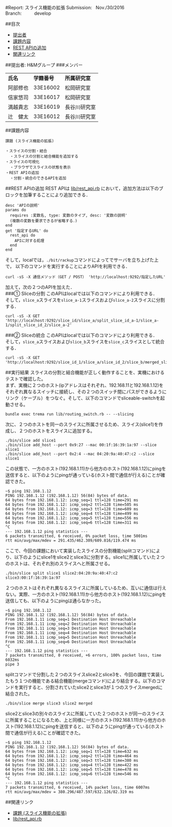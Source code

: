 #Report: スライス機能の拡張
Submission: &nbsp; Nov./30/2016<br>
Branch: &nbsp;&nbsp;&nbsp;&nbsp;&nbsp;&nbsp;&nbsp;&nbsp; develop<br>


##目次
* [提出者](#submitter)
* [課題内容](#assignment)
* [REST APIの追加](#add_api)
* [関連リンク](#links)



##<a name="submitter">提出者: H&Mグループ
###メンバー
<table>
  <tr>
    <td><B>氏名</B></td>
    <td><B>学籍番号</B></td>
    <td><B>所属研究室</B></td>
  </tr>
  <tr>
    <td>阿部修也</td>
    <td>33E16002</td>
    <td>松岡研究室</td>
  </tr>
  <tr>
    <td>信家悠司</td>
    <td>33E16017</td>
    <td>松岡研究室</td>
  </tr>
  <tr>
    <td>満越貴志</td>
    <td>33E16019</td>
    <td>長谷川研究室</td>
  </tr>
  <tr>
    <td>辻　健太</td>
    <td>33E16012</td>
    <td>長谷川研究室</td>
  </tr>
</table>




##<a name="assignment">課題内容
```
課題 (スライス機能の拡張)

・スライスの分割・結合
  ・スライスの分割と結合機能を追加する
・スライスの可視化
  ・ブラウザでスライスの状態を表示
・REST APIの追加
  ・分割・統合のできるAPIを追加
```





##<a name="add_api">REST APIの追加
REST APIは
[lib/rest_api.rb](lib/rest_api.rb)
において，追加方法は以下のブロックを加筆することにより追加できる．<br>
```
desc 'APIの説明'
params do
  requires :変数名, type: 変数のタイプ, desc: '変数の説明'
  (複数の変数を要求できるが省略する．)
end
get '指定するURL' do
  rest_api do
    APIに対する処理
  end
end
```
そして，localでは，`./bit/rackup`コマンドによってでサーバを立ち上げた上で，
以下のコマンドを実行することによりAPIを利用できる．<br>
```
curl -sS -X 通信メソッド（GET / POST） 'http://localhost:9292/指定したURL'
```

加えて，次の２つのAPIを加えた．<br>
###① Sliceの分割
このAPIはlocalでは以下のコマンドにより利用できる．<br>
そして，`slice_a`スライスを`slice_a-1`スライスおよび`slice_a-2`スライスに分割する．<br>
```
curl -sS -X GET 'http://localhost:9292/slice_id/slice_a/split_slice_id_a-1/slice_a-1/split_slice_id_2/slice_a-2'
```
###② Sliceの統合
このAPIはlocalでは以下のコマンドにより利用できる．<br>
そして，`slice_a`スライスおよび`slice_b`スライスを`slice_c`スライスとして統合する．<br>
```
curl -sS -X GET 'http://localhost:9292/slice_id_1/slice_a/slice_id_2/slice_b/merged_slice_id/slice_c'
```



##実行結果
スライスの分割と結合機能が正しく動作することを、実機におけるテストで確認した。<br>
まず、実機に２つのホスト(ipアドレスはそれぞれ、192.168.11と192.168.1.12)をそれぞれ異なるスイッチに接続し、その２つのスイッチ間にパスができるようにリンク（ケーブル）をつなぐ。そして、以下のコマンドでsliceable-switchを起動させる。<br>
```
bundle exec trema run lib/routing_switch.rb -- --slicing
```
次に、２つのホストを同一のスライスに所属させるため、スライス(slice1)を作成し、２つのホストをスライスに追加する。<br>
```
./bin/slice add slice1
./bin/slice add_host --port 0x9:27 --mac 00:1f:16:39:1a:97 --slice slice1
./bin/slice add_host --port 0x2:4 --mac 04:20:9a:40:47:c2 --slice slice1
```
この状態で、一方のホスト(192.168.1.11)から他方のホスト(192.168.1.12)にpingを送信すると、以下のようにpingが通っている(ホスト間で通信が行える)ことが確認できた。<br>
```
~$ ping 192.168.1.12
PING 192.168.1.12 (192.168.1.12) 56(84) bytes of data.
64 bytes from 192.168.1.12: icmp_seq=1 ttl=128 time=291 ms
64 bytes from 192.168.1.12: icmp_seq=2 ttl=128 time=505 ms
64 bytes from 192.168.1.12: icmp_seq=3 ttl=128 time=609 ms
64 bytes from 192.168.1.12: icmp_seq=4 ttl=128 time=499 ms
64 bytes from 192.168.1.12: icmp_seq=5 ttl=128 time=556 ms
64 bytes from 192.168.1.12: icmp_seq=6 ttl=128 time=311 ms
^C
--- 192.168.1.12 ping statistics ---
6 packets transmitted, 6 received, 0% packet loss, time 5001ms
rtt min/avg/max/mdev = 291.435/462.309/609.816/119.474 ms
```
ここで、今回の課題において実装したスライスの分割機能(splitコマンド)により、以下のようにslice1をslice2とslice3に分割する。slice1に所属していた２つのホストは、それぞれ別のスライスへと所属させる。<br>
```
./bin/slice split slice1 slice2:04:20:9a:40:47:c2 slice3:00:1f:16:39:1a:97
```
２つのホストはそれぞれ異なるスライスに所属しているため、互いに通信は行えない。実際、一方のホスト(192.168.1.11)から他方のホスト(192.168.1.12)にpingを送信しても、以下のようにpingは通らなかった。<br>
```
~$ ping 192.168.1.12
PING 192.168.1.12 (192.168.1.12) 56(84) bytes of data.
From 192.168.1.11 icmp_seq=1 Destination Host Unreachable
From 192.168.1.11 icmp_seq=2 Destination Host Unreachable
From 192.168.1.11 icmp_seq=3 Destination Host Unreachable
From 192.168.1.11 icmp_seq=4 Destination Host Unreachable
From 192.168.1.11 icmp_seq=5 Destination Host Unreachable
From 192.168.1.11 icmp_seq=6 Destination Host Unreachable
^C
--- 192.168.1.12 ping statistics ---
7 packets transmitted, 0 received, +6 errors, 100% packet loss, time 6032ms
pipe 3
```
splitコマンドで分割した２つのスライスslice2とslice3を、今回の課題で実装したもう１つの機能である結合機能(mergeコマンド)により結合する。以下のコマンドを実行すると、分割されていたslice2とslice3が１つのスライスmergedに結合された。
```
./bin/slice merge slice3 slice2 merged
```
slice2とslice3の別々のスライスに所属していた２つのホストが同一のスライスに所属することになるため、上と同様に一方のホスト(192.168.1.11)から他方のホスト(192.168.1.12)にpingを送信すると、以下のようにpingが通っている(ホスト間で通信が行える)ことが確認できた。<br>
```
~$ ping 192.168.1.12
PING 192.168.1.12 (192.168.1.12) 56(84) bytes of data.
64 bytes from 192.168.1.12: icmp_seq=1 ttl=128 time=632 ms
64 bytes from 192.168.1.12: icmp_seq=2 ttl=128 time=464 ms
64 bytes from 192.168.1.12: icmp_seq=3 ttl=128 time=380 ms
64 bytes from 192.168.1.12: icmp_seq=4 ttl=128 time=422 ms
64 bytes from 192.168.1.12: icmp_seq=5 ttl=128 time=478 ms
64 bytes from 192.168.1.12: icmp_seq=6 ttl=128 time=546 ms
^C
--- 192.168.1.12 ping statistics ---
7 packets transmitted, 6 received, 14% packet loss, time 6007ms
rtt min/avg/max/mdev = 380.296/487.597/632.126/82.319 ms
```

##<a name="links">関連リンク
* [課題 (スライス機能の拡張)](https://github.com/handai-trema/deck/blob/develop/week8/assignment_sliceable_switch.md)
* [lib/rest_api.rb](lib/rest_api.rb)
